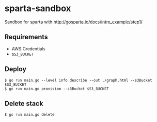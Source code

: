 # sparta-sandbox

Sandbox for sparta with http://gosparta.io/docs/intro_example/step1/

## Requirements

* AWS Credentials
* `$S3_BUCKET`

## Deploy

```
$ go run main.go --level info describe --out ./graph.html --s3Bucket $S3_BUCKET
$ go run main.go provision --s3Bucket $S3_BUCKET
```

## Delete stack

```
$ go run main.go delete
```
